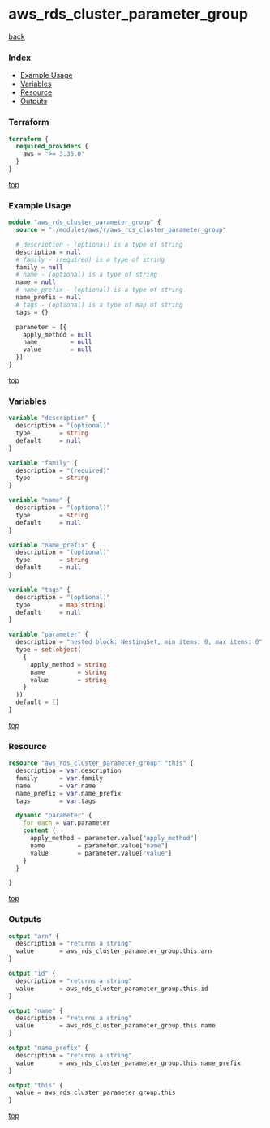 # aws_rds_cluster_parameter_group

[back](../aws.md)

### Index

- [Example Usage](#example-usage)
- [Variables](#variables)
- [Resource](#resource)
- [Outputs](#outputs)

### Terraform

```terraform
terraform {
  required_providers {
    aws = ">= 3.35.0"
  }
}
```

[top](#index)

### Example Usage

```terraform
module "aws_rds_cluster_parameter_group" {
  source = "./modules/aws/r/aws_rds_cluster_parameter_group"

  # description - (optional) is a type of string
  description = null
  # family - (required) is a type of string
  family = null
  # name - (optional) is a type of string
  name = null
  # name_prefix - (optional) is a type of string
  name_prefix = null
  # tags - (optional) is a type of map of string
  tags = {}

  parameter = [{
    apply_method = null
    name         = null
    value        = null
  }]
}
```

[top](#index)

### Variables

```terraform
variable "description" {
  description = "(optional)"
  type        = string
  default     = null
}

variable "family" {
  description = "(required)"
  type        = string
}

variable "name" {
  description = "(optional)"
  type        = string
  default     = null
}

variable "name_prefix" {
  description = "(optional)"
  type        = string
  default     = null
}

variable "tags" {
  description = "(optional)"
  type        = map(string)
  default     = null
}

variable "parameter" {
  description = "nested block: NestingSet, min items: 0, max items: 0"
  type = set(object(
    {
      apply_method = string
      name         = string
      value        = string
    }
  ))
  default = []
}
```

[top](#index)

### Resource

```terraform
resource "aws_rds_cluster_parameter_group" "this" {
  description = var.description
  family      = var.family
  name        = var.name
  name_prefix = var.name_prefix
  tags        = var.tags

  dynamic "parameter" {
    for_each = var.parameter
    content {
      apply_method = parameter.value["apply_method"]
      name         = parameter.value["name"]
      value        = parameter.value["value"]
    }
  }

}
```

[top](#index)

### Outputs

```terraform
output "arn" {
  description = "returns a string"
  value       = aws_rds_cluster_parameter_group.this.arn
}

output "id" {
  description = "returns a string"
  value       = aws_rds_cluster_parameter_group.this.id
}

output "name" {
  description = "returns a string"
  value       = aws_rds_cluster_parameter_group.this.name
}

output "name_prefix" {
  description = "returns a string"
  value       = aws_rds_cluster_parameter_group.this.name_prefix
}

output "this" {
  value = aws_rds_cluster_parameter_group.this
}
```

[top](#index)